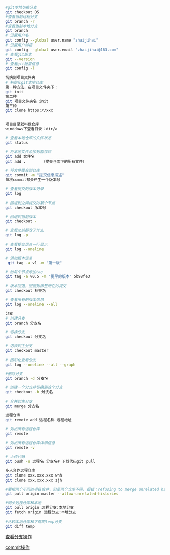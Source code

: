 ```bash
#git本地切换分支
git checkout OS
#查看当前远程分支
git branch -r
#查看当前本地分支
git branch
# 设置用户名
git config --global user.name "zhaijihai" 
# 设置用户邮箱
git config --global user.email "zhaijihai@163.com" 
# 查看git版本
git --version
# 查看git配置信息
git config -l

切换到项目文件夹
# 初始化git本地仓库
第一种方法，在项目文件夹下：
git init
第二种
git 项目文件夹名 init
第三种
git clone https://xxx


项目目录就叫做仓库
winddows下查看目录：dir/a

# 查看本地仓库的文件状态
git status

# 将本地文件添加到暂存区
git add 文件名
git add .       （提交仓库下的所有文件）

# 将文件提交到仓库
git commit -m "提交信息描述"
每次commit都会产生一个版本号

# 查看提交的版本记录
git log

# 回退到之间提交的某个节点
git checkout 版本号

# 回退到当前版本
git checkout -

# 查看之前都改了什么
git log -p

# 查看提交信息一行显示
git log --oneline

# 添加版本信息
 git tag -a v1 -m "第一版"

# 给每个节点添加tag
git tag -a v0.5 -m "更早的版本" 5b98fe3

# 版本回退，回溯到标签所在的提交
git checkout 标签名

# 查看所有的版本信息
git log --oneline --all

分支
# 创建分支
git branch 分支名

# 切换分支
git checkout 分支名

# 切换到主分支
git checkout master

# 图形化查看分支
git log --oneline --all --graph

#删除分支
git branch -d 分支名

# 创建一个分支并切换到这个分支
git checkout -b 分支名

# 合并到主分支
git merge 分支名

远程仓库
git remote add 远程名称 远程地址

# 列出所有远程仓库
git remote

# 列出所有远程仓库详细信息
git remote -v

# 上传代码
git push -u 远程名 分支名# 下载代码git pull

多人合作远程仓库
git clone xxx.xxx.xxx whh
git clone xxx.xxx.xxx zjh

#要把两个不同的项目合并，但是两个仓库不同，报错：refusing to merge unrelated histories
git pull origin master --allow-unrelated-histories

#同步远程仓库和本地
git pull origin 远程分支:本地分支
git fetch origin 远程分支:本地分支

#比较本地仓库和下载的temp分支
git diff temp
```

[查看分支操作](https://blog.csdn.net/guo_qiangqiang/article/details/88020656?utm_medium=distribute.pc_relevant.none-task-blog-2%7Edefault%7EBlogCommendFromMachineLearnPai2%7Edefault-1.base&depth_1-utm_source=distribute.pc_relevant.none-task-blog-2%7Edefault%7EBlogCommendFromMachineLearnPai2%7Edefault-1.base)

[commit操作](https://blog.csdn.net/qq_32281471/article/details/95478314)

